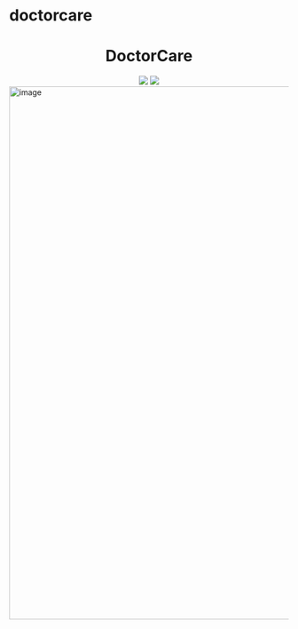 # doctorcare
<h1 align="center"> DoctorCare </h1>

<div align="center">
<img src="http://img.shields.io/static/v1?label=RELEASE&message=MAY%2022&color=green&style=for-the-badge"/>
<img src="https://img.shields.io/static/v1?label=STATUS&message=FINISH&color=brightgreen&style=for-the-badge"/>
</div>

<img width="960" alt="image" src="https://user-images.githubusercontent.com/88735994/170875517-189cd39d-490c-4306-b102-5e6a937f8124.png">


